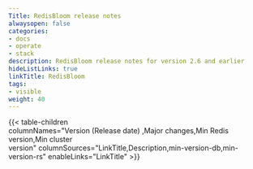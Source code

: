 ```yaml
---
Title: RedisBloom release notes
alwaysopen: false
categories:
- docs
- operate
- stack
description: RedisBloom release notes for version 2.6 and earlier
hideListLinks: true
linkTitle: RedisBloom
tags:
- visible
weight: 40
---
```

{{< table-children columnNames="Version&nbsp;(Release&nbsp;date)&nbsp;,Major&nbsp;changes,Min&nbsp;Redis<br/>version,Min&nbsp;cluster<br/>version" columnSources="LinkTitle,Description,min-version-db,min-version-rs" enableLinks="LinkTitle" >}}
